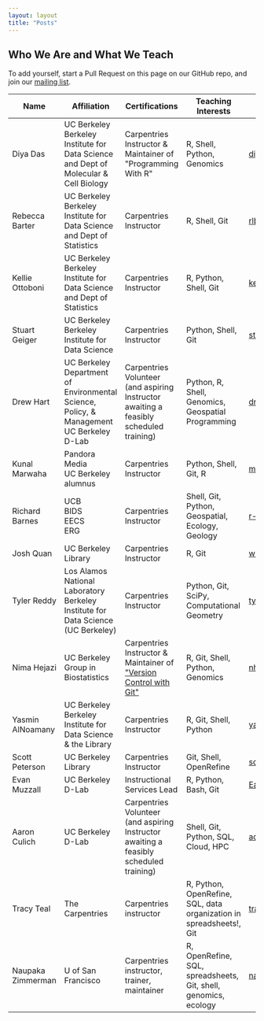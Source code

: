 ```yaml
---
layout: layout
title: "Posts"
---
```



<section class="content">

Who We Are and What We Teach
===============

To add yourself, start a Pull Request on this page on our GitHub repo, and join our [mailing list](https://groups.google.com/a/lists.berkeley.edu/forum/#!forum/carpentries-club).

| Name            | Affiliation | Certifications | Teaching Interests | GitHub | Website | Twitter |
|-----------------|-------------|----------------|--------------------|--------|---------|---------|
| Diya Das        | UC Berkeley <br> Berkeley Institute for Data Science and Dept of Molecular & Cell Biology | Carpentries Instructor & Maintainer of "Programming With R" | R, Shell, Python, Genomics | [diyadas](https://github.com/diyadas) | [diyadas.github.io](https://diyadas.github.io) | [@dotdatdas](https://twitter.com/dotdatdas) |
| Rebecca Barter  | UC Berkeley <br> Berkeley Institute for Data Science and Dept of Statistics | Carpentries Instructor | R, Shell, Git | [rlbarter](https://github.com/rlbarter) | [www.rebeccabarter.com](www.rebeccabarter.com) | [@rlbarter](https://twitter.com/rlbarter) |
| Kellie Ottoboni  | UC Berkeley <br> Berkeley Institute for Data Science and Dept of Statistics | Carpentries Instructor | R, Python, Shell, Git | [kellieotto](https://github.com/kellieotto) | [www.kellieottoboni.com](www.kellieottoboni.com) | [@kellieotto](https://twitter.com/kellieotto) |
| Stuart Geiger  | UC Berkeley <br> Berkeley Institute for Data Science | Carpentries Instructor | Python, Shell, Git | [staeiou](https://github.com/staeiou) | [www.stuartgeiger.com](www.stuartgeiger.com) | [@staeiou](https://twitter.com/staeiou) |
| Drew Hart  | UC Berkeley <br> Department of Environmental Science, Policy, & Management <br> UC Berkeley D-Lab | Carpentries Volunteer (and aspiring Instructor awaiting a feasibly scheduled training) | Python, R, Shell, Genomics, Geospatial Programming | [drewhart](https://github.com/drewhart) | [Wang Lab page](https://nature.berkeley.edu/wanglab/drewhart/), [D-Lab page](http://dlab.berkeley.edu/people/drew-hart) | |
| Kunal Marwaha  | Pandora Media <br> UC Berkeley alumnus | Carpentries Instructor | Python, Shell, Git, R | [marwahaha](https://github.com/marwahaha) | [www.kunalmarwaha.com](http://www.kunalmarwaha.com) | [@kmarwahaha](https://twitter.com/kmarwahaha) |
| Richard Barnes | UCB <br> BIDS <br> EECS <br> ERG | Carpentries Instructor | Shell, Git, Python, Geospatial, Ecology, Geology | [r-barnes](https://github.com/r-barnes) | [rbarnes.org](http://rbarnes.org) |   |
| Josh Quan | UC Berkeley Library | Carpentries Instructor | R, Git | [wrathofquan](https://github.com/wrathofquan)| |
| Tyler Reddy | Los Alamos National Laboratory <br> Berkeley Institute for Data Science (UC Berkeley) | Carpentries Instructor | Python, Git, SciPy, Computational Geometry | [tylerjereddy](https://github.com/tylerjereddy) | [BIDS page](https://bids.berkeley.edu/people/tyler-reddy) | [@Tyler_Reddy](https://twitter.com/Tyler_Reddy) |
| Nima Hejazi  | UC Berkeley <br> Group in Biostatistics | Carpentries Instructor & Maintainer of ["Version Control with Git"](https://swcarpentry.github.io/git-novice/) | R, Git, Shell, Python, Genomics | [nhejazi](https://github.com/nhejazi) | [nimahejazi.org](https://nimahejazi.org) | [@nshejazi](https://twitter.com/nshejazi) |
| Yasmin AlNoamany  | UC Berkeley <br> Berkeley Institute for Data Science & the Library | Carpentries Instructor | R, Git, Shell, Python | [yasmina85](https://github.com/yasmina85) | [yasmina85.github.io](https://yasmina85.github.io) | [@yasmina_anwar](https://twitter.com/yasmina_anwar) |
| Scott Peterson  | UC Berkeley Library | Carpentries Instructor | Git, Shell, OpenRefine | [scottcpeterson](https://github.com/scottcpeterson) | | [@scottcpeterson2](https://twitter.com/scottcpeterson2) |
| Evan Muzzall | UC Berkeley D-Lab | Instructional Services Lead | R, Python, Bash, Git | [EastBayEv](https://github.com/EastBayEv) | [D-Lab](https://github.com/dlab-berkeley) | |
Aaron Culich | UC Berkeley D-Lab | Carpentries Volunteer (and aspiring Instructor awaiting a feasibly scheduled training) | Shell, Git, Python, SQL, Cloud, HPC | [aculich](https://github.com/aculich) | [D-Lab](https://github.com/dlab-berkeley) | |
| Tracy Teal | The Carpentries | Carpentries instructor | R, Python, OpenRefine, SQL, data organization in spreadsheets!, Git | [tracykteal](https://github.com/tracykteal/) | | [@tracykteal](https://twitter.com/tracykteal) |
| Naupaka Zimmerman | U of San Francisco | Carpentries instructor, trainer, maintainer | R, OpenRefine, SQL, spreadsheets, Git, shell, genomics, ecology | [naupaka](https://github.com/naupaka) | [z-lab.io](http://z-lab.io/) | [@naupakaz](https://twitter.com/naupakaz) |
